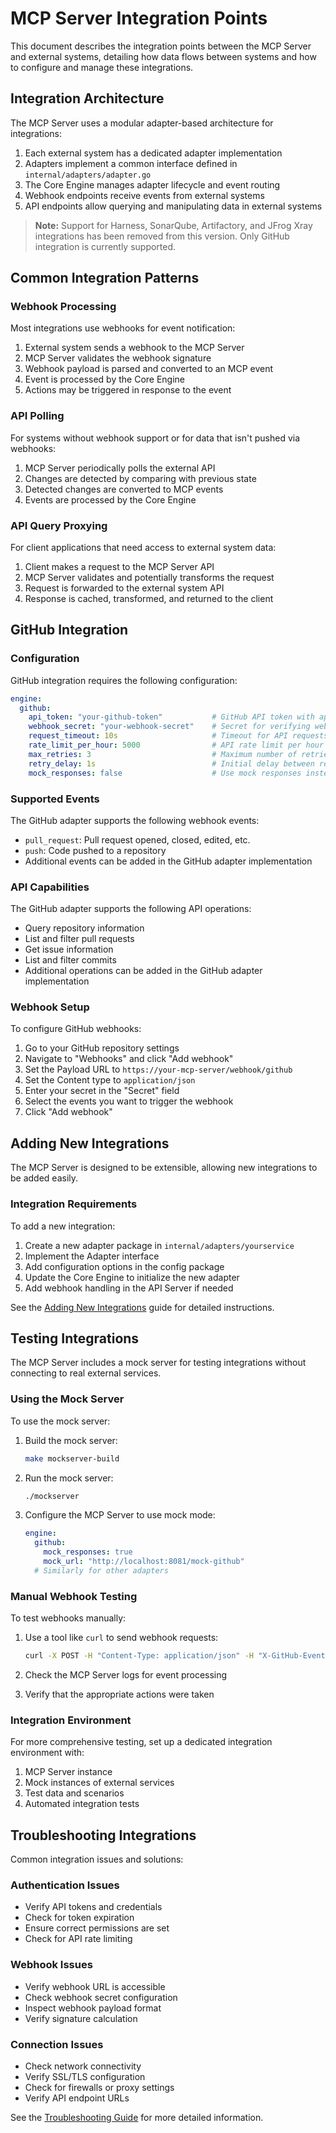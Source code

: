 # MCP Server Integration Points

This document describes the integration points between the MCP Server and external systems, detailing how data flows between systems and how to configure and manage these integrations.

## Integration Architecture

The MCP Server uses a modular adapter-based architecture for integrations:

1. Each external system has a dedicated adapter implementation
2. Adapters implement a common interface defined in `internal/adapters/adapter.go`
3. The Core Engine manages adapter lifecycle and event routing
4. Webhook endpoints receive events from external systems
5. API endpoints allow querying and manipulating data in external systems

> **Note:** Support for Harness, SonarQube, Artifactory, and JFrog Xray integrations has been removed from this version. Only GitHub integration is currently supported.

## Common Integration Patterns

### Webhook Processing

Most integrations use webhooks for event notification:

1. External system sends a webhook to the MCP Server
2. MCP Server validates the webhook signature
3. Webhook payload is parsed and converted to an MCP event
4. Event is processed by the Core Engine
5. Actions may be triggered in response to the event

### API Polling

For systems without webhook support or for data that isn't pushed via webhooks:

1. MCP Server periodically polls the external API
2. Changes are detected by comparing with previous state
3. Detected changes are converted to MCP events
4. Events are processed by the Core Engine

### API Query Proxying

For client applications that need access to external system data:

1. Client makes a request to the MCP Server API
2. MCP Server validates and potentially transforms the request
3. Request is forwarded to the external system API
4. Response is cached, transformed, and returned to the client

## GitHub Integration

### Configuration

GitHub integration requires the following configuration:

```yaml
engine:
  github:
    api_token: "your-github-token"           # GitHub API token with appropriate permissions
    webhook_secret: "your-webhook-secret"    # Secret for verifying webhook signatures
    request_timeout: 10s                     # Timeout for API requests
    rate_limit_per_hour: 5000                # API rate limit per hour
    max_retries: 3                           # Maximum number of retries for API requests
    retry_delay: 1s                          # Initial delay between retries (increases exponentially)
    mock_responses: false                    # Use mock responses instead of real API
```

### Supported Events

The GitHub adapter supports the following webhook events:

- `pull_request`: Pull request opened, closed, edited, etc.
- `push`: Code pushed to a repository
- Additional events can be added in the GitHub adapter implementation

### API Capabilities

The GitHub adapter supports the following API operations:

- Query repository information
- List and filter pull requests
- Get issue information
- List and filter commits
- Additional operations can be added in the GitHub adapter implementation

### Webhook Setup

To configure GitHub webhooks:

1. Go to your GitHub repository settings
2. Navigate to "Webhooks" and click "Add webhook"
3. Set the Payload URL to `https://your-mcp-server/webhook/github`
4. Set the Content type to `application/json`
5. Enter your secret in the "Secret" field
6. Select the events you want to trigger the webhook
7. Click "Add webhook"



## Adding New Integrations

The MCP Server is designed to be extensible, allowing new integrations to be added easily.

### Integration Requirements

To add a new integration:

1. Create a new adapter package in `internal/adapters/yourservice`
2. Implement the Adapter interface
3. Add configuration options in the config package
4. Update the Core Engine to initialize the new adapter
5. Add webhook handling in the API Server if needed

See the [Adding New Integrations](adding-new-integrations.md) guide for detailed instructions.

## Testing Integrations

The MCP Server includes a mock server for testing integrations without connecting to real external services.

### Using the Mock Server

To use the mock server:

1. Build the mock server:
   ```bash
   make mockserver-build
   ```

2. Run the mock server:
   ```bash
   ./mockserver
   ```

3. Configure the MCP Server to use mock mode:
   ```yaml
   engine:
     github:
       mock_responses: true
       mock_url: "http://localhost:8081/mock-github"
     # Similarly for other adapters
   ```

### Manual Webhook Testing

To test webhooks manually:

1. Use a tool like `curl` to send webhook requests:
   ```bash
   curl -X POST -H "Content-Type: application/json" -H "X-GitHub-Event: push" -H "X-Hub-Signature-256: sha256=..." -d '{"event":"data"}' http://localhost:8080/webhook/github
   ```

2. Check the MCP Server logs for event processing
3. Verify that the appropriate actions were taken

### Integration Environment

For more comprehensive testing, set up a dedicated integration environment with:

1. MCP Server instance
2. Mock instances of external services
3. Test data and scenarios
4. Automated integration tests

## Troubleshooting Integrations

Common integration issues and solutions:

### Authentication Issues

- Verify API tokens and credentials
- Check for token expiration
- Ensure correct permissions are set
- Check for API rate limiting

### Webhook Issues

- Verify webhook URL is accessible
- Check webhook secret configuration
- Inspect webhook payload format
- Verify signature calculation

### Connection Issues

- Check network connectivity
- Verify SSL/TLS configuration
- Check for firewalls or proxy settings
- Verify API endpoint URLs

See the [Troubleshooting Guide](troubleshooting-guide.md) for more detailed information.